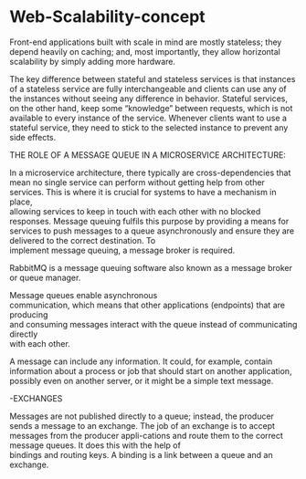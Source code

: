 # Web-Scalability-concept

Front-end applications built with scale in mind are mostly stateless; they depend heavily on caching; and, most importantly, they allow horizontal scalability by simply adding more hardware.



The key difference between stateful and stateless services is that instances of a stateless service are fully interchangeable and clients can use any of the instances without seeing any difference in behavior. Stateful services, on the other hand, keep some “knowledge” between requests, which is not available to every instance of the service. Whenever clients want to use a stateful service, they need to stick to the selected instance to prevent any side effects.

THE ROLE OF A MESSAGE QUEUE IN A MICROSERVICE 
ARCHITECTURE:

In a microservice architecture, there typically are 
cross-dependencies that mean no single service can perform without getting help from 
other  services.  This  is  where  it  is  crucial  for  systems  to  have  a  mechanism  in  place,  
allowing services to keep in touch with each other with no blocked responses. Message 
queuing fulfils this purpose by providing a means for services to push messages to 
a  queue  asynchronously  and  ensure  they  are  delivered  to  the  correct  destination.  To  
implement message queuing, a message broker is required.

RabbitMQ is a message queuing software also known as a message broker or queue 
manager.

Message  queues  enable  asynchronous  
communication,  which  means  that  other  applications  (endpoints)  that  are  producing  
and  consuming  messages  interact  with  the  queue  instead  of  communicating  directly  
with each other. 

A message can include any information. It could, for example, contain information 
about a process or job that should start on another application, possibly even on another 
server, or it might be a simple text message.

-EXCHANGES

Messages are not published directly to a queue; instead, the producer sends a message 
to an exchange. The job of an exchange is to accept messages from the producer appli-cations  and  route  them  to  the  correct  message  queues.  It  does  this  with  the  help  of  
bindings  and  routing  keys.  A  binding  is  a  link  between  a  queue  and  an  exchange.  

